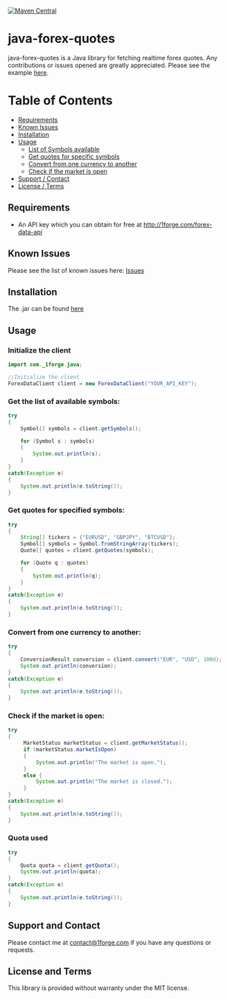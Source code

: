 [![Maven Central](https://maven-badges.herokuapp.com/maven-central/com.github.1forge/java-forex-quotes/badge.svg)](https://maven-badges.herokuapp.com/maven-central/com.github.1forge/java-forex-quotes)

# java-forex-quotes

java-forex-quotes is a Java library for fetching realtime forex quotes.
Any contributions or issues opened are greatly appreciated.
Please see the example [here](https://github.com/1Forge/java-forex-quotes/blob/master/src/com/_1forge/java/RESTExample.java).

# Table of Contents
- [Requirements](#requirements)
- [Known Issues](#known-issues)
- [Installation](#installation)
- [Usage](#usage)
    - [List of Symbols available](#get-the-list-of-available-symbols)
    - [Get quotes for specific symbols](#get-quotes-for-specified-symbols)
    - [Convert from one currency to another](#convert-from-one-currency-to-another)
    - [Check if the market is open](#check-if-the-market-is-open)
- [Support / Contact](#support-and-contact)
- [License / Terms](#license-and-terms)

## Requirements
* An API key which you can obtain for free at http://1forge.com/forex-data-api

## Known Issues
Please see the list of known issues here: [Issues](https://github.com/1Forge/java-forex-quotes/issues)

## Installation
The .jar can be found [here](https://github.com/1Forge/java-forex-quotes/raw/master/out/artifacts/java_forex_quotes_jar/java-forex-quotes.jar)

## Usage

### Initialize the client
```java
import com._1forge.java;

//Initialize the client
ForexDataClient client = new ForexDataClient("YOUR_API_KEY");
```

### Get the list of available symbols:
```java
try
{
    Symbol[] symbols = client.getSymbols();

    for (Symbol s : symbols)
    {
        System.out.println(s);
    }
}
catch(Exception e)
{
    System.out.println(e.toString());
}
```

### Get quotes for specified symbols:
```java
try
{
    String[] tickers = {"EURUSD", "GBPJPY", "BTCUSD"};
    Symbol[] symbols = Symbol.fromStringArray(tickers);
    Quote[] quotes = client.getQuotes(symbols);

    for (Quote q : quotes)
    {
        System.out.println(q);
    }
}
catch(Exception e)
{
    System.out.println(e.toString());
}
```

### Convert from one currency to another:
```java
try
{
    ConversionResult conversion = client.convert("EUR", "USD", 100d);
    System.out.println(conversion);
}
catch(Exception e)
{
    System.out.println(e.toString());
}
```

### Check if the market is open:
```java
try
{
     MarketStatus marketStatus = client.getMarketStatus();
     if (marketStatus.marketIsOpen)
     {
         System.out.println("The market is open.");
     }
     else {
         System.out.println("The market is closed.");
     }
}
catch(Exception e)
{
    System.out.println(e.toString());
}
```

### Quota used
```java
try
{
    Quota quota = client.getQuota();
    System.out.println(quota);
}
catch(Exception e)
{
    System.out.println(e.toString());
}
```

## Support and Contact
Please contact me at contact@1forge.com if you have any questions or requests.

## License and Terms
This library is provided without warranty under the MIT license.
